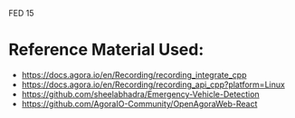 FED 15

# Reference Material Used: 

* https://docs.agora.io/en/Recording/recording_integrate_cpp 
* https://docs.agora.io/en/Recording/recording_api_cpp?platform=Linux
* https://github.com/sheelabhadra/Emergency-Vehicle-Detection
* https://github.com/AgoraIO-Community/OpenAgoraWeb-React